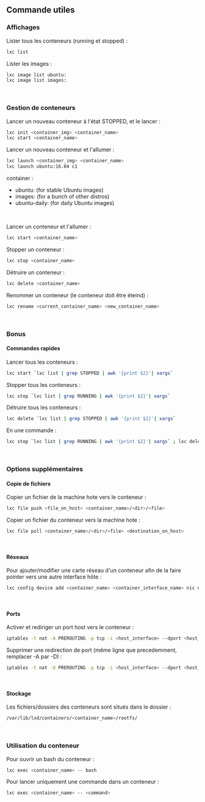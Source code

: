## Commande utiles

### Affichages
Lister tous les conteneurs (running et stopped) :
```bash
lxc list
```

Lister les images :
```bash
lxc image list ubuntu:
lxc image list images:
```
<br>


### Gestion de conteneurs
Lancer un nouveau conteneur à l'état STOPPED, et le lancer :
```bash
lxc init <container_img> <container_name>
lxc start <container_name>
```
Lancer un nouveau conteneur et l'allumer :
```bash
lxc launch <container_img> <container_name>
lxc launch ubuntu:16.04 c1
```
container :
* ubuntu: (for stable Ubuntu images)
* images: (for a bunch of other distros)
* ubuntu-daily: (for daily Ubuntu images)
<br>

Lancer un conteneur et l'allumer :
```bash
lxc start <container_name>
```
Stopper un conteneur : 
```bash
lxc stop <container_name>
```
Détruire un conteneur :
```bash
lxc delete <container_name>
```
Renommer un conteneur (le conteneur doit être éteind) :
```bash
lxc rename <current_container_name> <new_container_name>
```
<br>


### Bonus
#### Commandes rapides
Lancer tous les conteneurs :
```bash
lxc start `lxc list | grep STOPPED | awk '{print $2}'| xargs`
```
Stopper tous les conteneurs :
```bash
lxc stop `lxc list | grep RUNNING | awk '{print $2}'| xargs`
```
Détruire tous les conteneurs :
```bash
lxc delete `lxc list | grep STOPPED | awk '{print $2}'| xargs`
```
En une commande :
```bash
lxc stop `lxc list | grep RUNNING | awk '{print $2}'| xargs` ; lxc delete `lxc list | grep STOPPED | awk '{print $2}'| xargs`
```
<br>


### Options supplémentaires
#### Copie de fichiers
Copier un fichier de la machine hote vers le conteneur :
```bash
lxc file push <file_on_host> <container_name>/<dir>/<file>
```
Copier un fichier du conteneur vers la machine hote :
```bash
lxc file pull <container_name>/<dir>/<file> <destination_on_host>
```
<br>

#### Réseaux
Pour ajouter/modifier une carte réseau d'un conteneur afin de la faire pointer vers une autre interface hôte :
```bash
lxc config device add <container_name> <container_interface_name> nic name=<container_interface_name> nictype=bridged parent=<interface_host_name>
```
<br>

#### Ports
Activer et rediriger un port host vers le conteneur :
```bash
iptables -t nat -A PREROUTING -p tcp -i <host_interface> --dport <host_port> -j DNAT --to-destination <container_IP>:<container_port>
```
Supprimer une redirection de port (même ligne que precedemment, remplacer -A par -D) :
```bash
iptables -t nat -D PREROUTING -p tcp -i <host_interface> --dport <host_port> -j DNAT --to-destination <container_IP>:<container_port>
```
<br>

#### Stockage
Les fichiers/dossiers des conteneurs sont situés dans le dossier :
```bash
/var/lib/lxd/containers/<container_name>/rootfs/
```
<br>


### Utilisation du conteneur
Pour ouvrir un bash du conteneur :
```bash
lxc exec <container_name> -- bash
```
Pour lancer uniquement une commande dans un conteneur :
```bash
lxc exec <container_name> -- <command>
```
